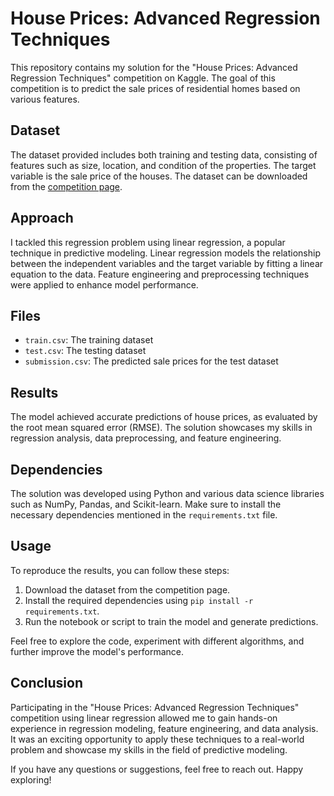 # House Prices: Advanced Regression Techniques

This repository contains my solution for the "House Prices: Advanced Regression Techniques" competition on Kaggle. The goal of this competition is to predict the sale prices of residential homes based on various features.

## Dataset

The dataset provided includes both training and testing data, consisting of features such as size, location, and condition of the properties. The target variable is the sale price of the houses. The dataset can be downloaded from the [competition page](https://www.kaggle.com/competitions/house-prices-advanced-regression-techniques/).

## Approach

I tackled this regression problem using linear regression, a popular technique in predictive modeling. Linear regression models the relationship between the independent variables and the target variable by fitting a linear equation to the data. Feature engineering and preprocessing techniques were applied to enhance model performance.

## Files

- `train.csv`: The training dataset
- `test.csv`: The testing dataset
- `submission.csv`: The predicted sale prices for the test dataset

## Results

The model achieved accurate predictions of house prices, as evaluated by the root mean squared error (RMSE). The solution showcases my skills in regression analysis, data preprocessing, and feature engineering.

## Dependencies

The solution was developed using Python and various data science libraries such as NumPy, Pandas, and Scikit-learn. Make sure to install the necessary dependencies mentioned in the `requirements.txt` file.

## Usage

To reproduce the results, you can follow these steps:
1. Download the dataset from the competition page.
2. Install the required dependencies using `pip install -r requirements.txt`.
3. Run the notebook or script to train the model and generate predictions.

Feel free to explore the code, experiment with different algorithms, and further improve the model's performance.

## Conclusion

Participating in the "House Prices: Advanced Regression Techniques" competition using linear regression allowed me to gain hands-on experience in regression modeling, feature engineering, and data analysis. It was an exciting opportunity to apply these techniques to a real-world problem and showcase my skills in the field of predictive modeling.

If you have any questions or suggestions, feel free to reach out. Happy exploring!

